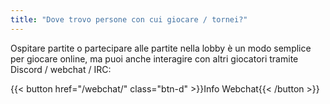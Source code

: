 ```yaml
---
title: "Dove trovo persone con cui giocare / tornei?"
---
```


Ospitare partite o partecipare alle partite nella lobby è un modo semplice per giocare online, ma puoi anche interagire con altri giocatori tramite Discord / webchat / IRC:

{{< button href="/webchat/" class="btn-d" >}}Info Webchat{{< /button >}}
